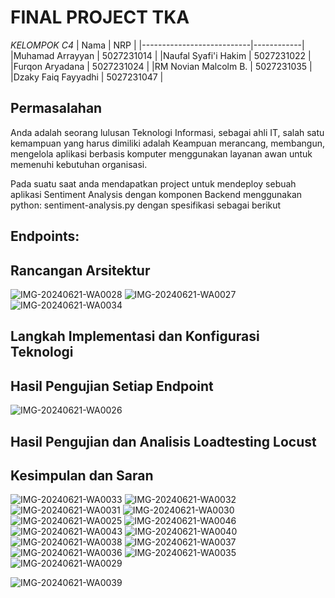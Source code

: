 # FINAL PROJECT TKA

*KELOMPOK C4*
| Nama | NRP |
|---------------------------|------------|
|Muhamad Arrayyan | 5027231014 |
|Naufal Syafi'i Hakim | 5027231022 |
|Furqon Aryadana | 5027231024 |
|RM Novian Malcolm B. | 5027231035 |
|Dzaky Faiq Fayyadhi | 5027231047 |

## Permasalahan 
Anda adalah seorang lulusan Teknologi Informasi, sebagai ahli IT, salah satu kemampuan yang harus dimiliki adalah Keampuan merancang, membangun, mengelola aplikasi berbasis komputer menggunakan layanan awan untuk memenuhi kebutuhan organisasi.

Pada suatu saat anda mendapatkan project untuk mendeploy sebuah aplikasi Sentiment Analysis dengan komponen Backend menggunakan python: sentiment-analysis.py dengan spesifikasi sebagai berikut

## Endpoints:

## Rancangan Arsitektur
![IMG-20240621-WA0028](https://github.com/Satsujinki99/FP_TKA-C4/assets/151041878/79f4c770-89cf-4cbd-939b-edeb507a61c9)
![IMG-20240621-WA0027](https://github.com/Satsujinki99/FP_TKA-C4/assets/151041878/64eb825f-d926-4c47-a1c8-847fa4687857)
![IMG-20240621-WA0034](https://github.com/Satsujinki99/FP_TKA-C4/assets/151041878/f28e3679-ef3c-41e8-a559-159e3519c99a)

## Langkah Implementasi dan Konfigurasi Teknologi

## Hasil Pengujian Setiap Endpoint

![IMG-20240621-WA0026](https://github.com/Satsujinki99/FP_TKA-C4/assets/151041878/15115398-685d-4af6-975b-6ac5fcc860c7)

## Hasil Pengujian dan Analisis Loadtesting Locust

## Kesimpulan dan Saran
![IMG-20240621-WA0033](https://github.com/Satsujinki99/FP_TKA-C4/assets/151041878/daac992c-160b-4f88-841f-e4b05821087b)
![IMG-20240621-WA0032](https://github.com/Satsujinki99/FP_TKA-C4/assets/151041878/07565147-658f-4c29-9268-8ae3c68b2ea6)
![IMG-20240621-WA0031](https://github.com/Satsujinki99/FP_TKA-C4/assets/151041878/06721cb8-2bd8-44a5-b172-427218414f19)
![IMG-20240621-WA0030](https://github.com/Satsujinki99/FP_TKA-C4/assets/151041878/08046d18-7d7a-4431-b8ba-c5f0568ecfe3)
![IMG-20240621-WA0025](https://github.com/Satsujinki99/FP_TKA-C4/assets/151041878/27653ef2-15ec-41c3-a121-d6876559c8bd)
![IMG-20240621-WA0046](https://github.com/Satsujinki99/FP_TKA-C4/assets/151041878/405efef2-fc00-44f7-a7f6-847a673eaef1)
![IMG-20240621-WA0043](https://github.com/Satsujinki99/FP_TKA-C4/assets/151041878/e7e59be6-3301-42fa-94e0-594eee8d57bd)
![IMG-20240621-WA0040](https://github.com/Satsujinki99/FP_TKA-C4/assets/151041878/e0118fc2-df19-4a0f-940a-0539396ba8f4)
![IMG-20240621-WA0038](https://github.com/Satsujinki99/FP_TKA-C4/assets/151041878/48aaa045-e436-4825-aca4-9235daf339c0)
![IMG-20240621-WA0037](https://github.com/Satsujinki99/FP_TKA-C4/assets/151041878/ada0be8d-763a-453e-b8b8-3f1d8718f41e)
![IMG-20240621-WA0036](https://github.com/Satsujinki99/FP_TKA-C4/assets/151041878/f079aada-89ad-4fe9-be0a-0ebc7193f655)
![IMG-20240621-WA0035](https://github.com/Satsujinki99/FP_TKA-C4/assets/151041878/1486c132-ca3a-4836-b8c7-73ec28a98c2d)
![IMG-20240621-WA0029](https://github.com/Satsujinki99/FP_TKA-C4/assets/151041878/79956232-1688-4952-bc46-164ce3d6de35)

![IMG-20240621-WA0039](https://github.com/Satsujinki99/FP_TKA-C4/assets/151041878/f1e6fba0-3e88-4036-81f0-96320de30ca1)
